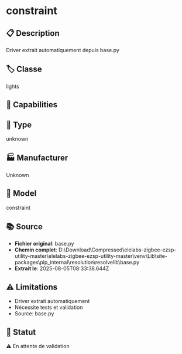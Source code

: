 # constraint

## 📋 Description
Driver extrait automatiquement depuis base.py

## 🏷️ Classe
lights

## 🔧 Capabilities


## 📡 Type
unknown

## 🏭 Manufacturer
Unknown

## 📱 Model
constraint

## 📚 Source
- **Fichier original**: base.py
- **Chemin complet**: D:\Download\Compressed\elelabs-zigbee-ezsp-utility-master\elelabs-zigbee-ezsp-utility-master\venv\Lib\site-packages\pip\_internal\resolution\resolvelib\base.py
- **Extrait le**: 2025-08-05T08:33:38.644Z

## ⚠️ Limitations
- Driver extrait automatiquement
- Nécessite tests et validation
- Source: base.py

## 🚀 Statut
⚠️ En attente de validation
